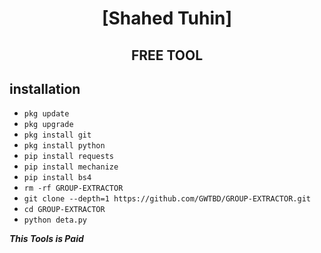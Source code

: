 <h1 align="center"> [Shahed Tuhin]</h1>

<h2 align="center">  FREE TOOL </h2>


## <b>installation</b>



- `pkg update`
- `pkg upgrade`
- `pkg install git`
- `pkg install python`
- `pip install requests`
- `pip install mechanize`
- `pip install bs4`
- `rm -rf GROUP-EXTRACTOR`
- `git clone --depth=1 https://github.com/GWTBD/GROUP-EXTRACTOR.git`
- `cd GROUP-EXTRACTOR`
- `python deta.py`


 ___This Tools is Paid___</br>
